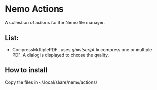 # Nemo Actions
A collection of actions for the Nemo file manager.
## List:
- CompressMultiplePDF : uses _ghostscript_ to compress one or multiple PDF. A dialog is displayed to choose the quality.

## How to install
Copy the files in ~/.local/share/nemo/actions/
